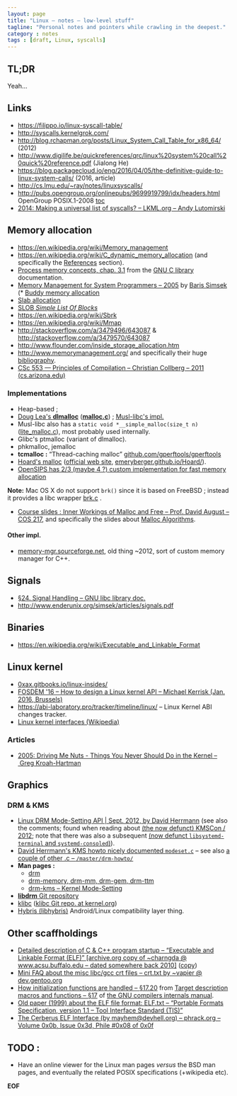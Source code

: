 ```yaml
---
layout: page
title: "Linux – notes – low-level stuff"
tagline: "Personal notes and pointers while crawling in the deepest."
category : notes
tags : [draft, Linux, syscalls]
---
```


## TL;DR

Yeah...

## Links

* <https://filippo.io/linux-syscall-table/>
* <http://syscalls.kernelgrok.com/>
* <http://blog.rchapman.org/posts/Linux_System_Call_Table_for_x86_64/> (2012)
* <http://www.digilife.be/quickreferences/qrc/linux%20system%20call%20quick%20reference.pdf> (Jialong He)
* <https://blog.packagecloud.io/eng/2016/04/05/the-definitive-guide-to-linux-system-calls/> (2016, article)
* <http://cs.lmu.edu/~ray/notes/linuxsyscalls/>
* <http://pubs.opengroup.org/onlinepubs/9699919799/idx/headers.html>
OpenGroup POSIX.1-2008 [toc](http://pubs.opengroup.org/onlinepubs/9699919799/basedefs/contents.html)
* [2014: Making a universal list of syscalls? – LKML.org – Andy Lutomirski](https://lkml.org/lkml/2014/2/27/571)


## Memory allocation

* <https://en.wikipedia.org/wiki/Memory_management>
* <https://en.wikipedia.org/wiki/C_dynamic_memory_allocation>
  (and specifically the [References](https://en.wikipedia.org/wiki/C_dynamic_memory_allocation#References)
  section).
* [Process memory concepts, chap. 3.1](https://www.gnu.org/software/libc/manual/html_node/Memory-Concepts.html)
  from the [GNU C library](https://www.gnu.org/software/libc/manual/html_node/index.html#SEC_Contents)
  documentation.
* [Memory Management for System Programmers – 2005](http://www.enderunix.org/docs/memory.pdf)
  by [Baris Simsek](http://www.enderunix.org/simsek/)
(* [Buddy memory allocation](https://en.wikipedia.org/wiki/Buddy_memory_allocation)
* [Slab allocation](https://en.wikipedia.org/wiki/Slab_allocation)
* [SLOB _Simple List Of Blocks_](https://en.wikipedia.org/wiki/SLOB)
* <https://en.wikipedia.org/wiki/Sbrk>
* <https://en.wikipedia.org/wiki/Mmap>
* <http://stackoverflow.com/a/3479496/643087> & <http://stackoverflow.com/a/3479570/643087>
* <http://www.flounder.com/inside_storage_allocation.htm>
* <http://www.memorymanagement.org/> and specifically their huge
  [bibliography](http://www.memorymanagement.org/bib.html#bibliography).
* [CSc 553 — Principles of Compilation – Christian Collberg – 2011 (cs.arizona.edu)](https://www2.cs.arizona.edu/~collberg/Teaching/553/2011/)

### Implementations

* Heap-based ;
* [Doug Lea's __dlmalloc__](http://g.oswego.edu/dl/html/malloc.html)
  ([__malloc.c__](ftp://g.oswego.edu/pub/misc/malloc.c)) ;
  [Musl-libc's impl.](http://git.musl-libc.org/cgit/musl/tree/src/malloc)
* Musl-libc also has a `static void *__simple_malloc(size_t n)`
  ([lite\_malloc.c](http://git.musl-libc.org/cgit/musl/tree/src/malloc/lite_malloc.c)),
  most probably used internally.
* Glibc's ptmalloc (variant of dlmalloc).
* phkmalloc, jemalloc
* __tcmalloc :__ “Thread-caching malloc”
  [github.com/gperftools/gperftools](https://github.com/gperftools/gperftools)
* [Hoard's malloc](https://en.wikipedia.org/wiki/Hoard_memory_allocator)
  ([official web site](http://www.hoard.org/about/),
  [emeryberger.github.io/Hoard/](http://emeryberger.github.io/Hoard/)).
* [OpenSIPS has 2/3 (maybe 4 ?) custom implementation for fast memory allocation](https://github.com/OpenSIPS/opensips/tree/master/mem)

__Note:__ Mac OS X do not support `brk()` since it is based on FreeBSD ;
instead it provides a libc wrapper [brk.c](https://opensource.apple.com/source/Libc/Libc-763.12/emulated/brk.c) .

* [Course slides : Inner Workings of Malloc and Free &ndash; Prof. David August &ndash; COS 217](https://www.cs.princeton.edu/courses/archive/fall07/cos217/lectures/14Memory-2x2.pdf), and specifically the slides about
[Malloc Algorithms](https://www2.cs.arizona.edu/~collberg/Teaching/553/2011/Handouts/Handout-6.pdf).

#### Other impl.

* [memory-mgr.sourceforge.net](http://memory-mgr.sourceforge.net/),
  old thing ~2012, sort of custom memory manager for C++.

## Signals

* [§24. Signal Handling – GNU libc library doc.](https://www.gnu.org/software/libc/manual/html_node/Signal-Handling.html)
* <http://www.enderunix.org/simsek/articles/signals.pdf>

## Binaries

* <https://en.wikipedia.org/wiki/Executable_and_Linkable_Format>

## Linux kernel

* [0xax.gitbooks.io/linux-insides/](https://0xax.gitbooks.io/linux-insides/content/index.html)
* [FOSDEM '16 – How to design a Linux kernel API – Michael Kerrisk (Jan. 2016, Brussels)](https://archive.fosdem.org/2016/schedule/event/design_linux_kernel_api/)
* <https://abi-laboratory.pro/tracker/timeline/linux/> – Linux Kernel ABI changes tracker.
* [Linux kernel interfaces (Wikipedia)](https://en.wikipedia.org/wiki/Linux_kernel_interfaces)

### Articles

* [2005: Driving Me Nuts - Things You Never Should Do in the Kernel – Greg Kroah-Hartman](http://www.linuxjournal.com/article/8110?page=0,0)

## Graphics

### DRM & KMS

* [Linux DRM Mode-Setting API | Sept. 2012, by David Herrmann](https://dvdhrm.wordpress.com/2012/09/13/linux-drm-mode-setting-api/)
  (see also the comments; found when reading about [(the now defunct) KMSCon / 2012](https://dvdhrm.wordpress.com/2012/12/10/kmscon-introduction/); note that there was also a subsequent [(now defunct `libsystemd-terminal` and `systemd-consoled`)](https://github.com/systemd/systemd/pull/747)).
* [David Herrmann's KMS howto nicely documented `modeset.c`](https://github.com/dvdhrm/docs/blob/master/drm-howto/modeset.c)
  – see also [a couple of other .c – `/master/drm-howto/`](https://github.com/dvdhrm/docs/tree/master/drm-howto)
* __Man pages :__
  - [drm](https://www.commandlinux.com/man-page/man7/drm.7.html)
  - [drm-memory, drm-mm, drm-gem, drm-ttm](https://www.commandlinux.com/man-page/man7/drm-gem.7.html)
  - [drm-kms – Kernel Mode-Setting](https://www.commandlinux.com/man-page/man7/drm-kms.7.html)
* [__libdrm__ Git repository](https://cgit.freedesktop.org/mesa/drm/)
* [klibc](https://en.wikipedia.org/wiki/Klibc)
  ([klibc Git repo. at kernel.org](https://git.kernel.org/pub/scm/libs/klibc/klibc.git))
* [Hybris (libhybris)](https://en.wikipedia.org/wiki/Hybris_(software))
  Android/Linux compatibility layer thing.

## Other scaffholdings

* [Detailed description of C & C++ program startup – “Executable and Linkable Format (ELF)” [archive.org copy of ~charngda @ www.acsu.buffalo.edu – dated somewhere back 2010]](http://www.cs.stevens.edu/~jschauma/810/elf.html)
  ([copy](http://www.cs.stevens.edu/~jschauma/810/elf.html))
* [Mini FAQ about the misc libc/gcc crt files – crt.txt by ~vapier @ dev.gentoo.org](http://dev.gentoo.org/~vapier/crt.txt)
* [How initialization functions are handled – §17.20](https://gcc.gnu.org/onlinedocs/gccint/Initialization.html) from [Target description macros and functions – §17](https://gcc.gnu.org/onlinedocs/gccint/Target-Macros.html) of [the GNU compilers internals manual](https://gcc.gnu.org/onlinedocs/gccint/index.html).
* [Old paper (1999) about the ELF file format: ELF.txt – “Portable Formats Specification, version 1.1 – Tool Interface Standard (TIS)”](http://www.muppetlabs.com/~breadbox/software/ELF.txt)
* [The Cerberus ELF Interface (by mayhem@devhell.org) – phrack.org – Volume 0x0b, Issue 0x3d, Phile #0x08 of 0x0f](http://phrack.org/issues/61/8.html)


## TODO :

* Have an online viewer for the Linux man pages _versus_ the BSD man pages,
  and eventually the related POSIX specifications (+wikipedia etc).

__EOF__
